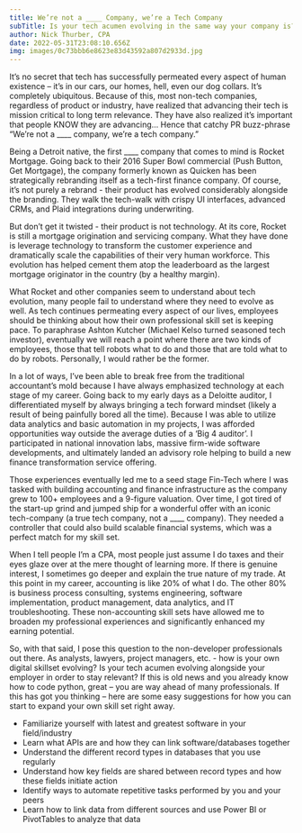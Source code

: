 ```yaml
---
title: We’re not a ____ Company, we’re a Tech Company
subTitle: Is your tech acumen evolving in the same way your company is?
author: Nick Thurber, CPA
date: 2022-05-31T23:08:10.656Z
img: images/0c73bbb6e8623e83d43592a807d2933d.jpg
---
```

It’s no secret that tech has successfully permeated every aspect of human existence – it’s in our cars, our homes, hell, even our dog collars. It’s completely ubiquitous. Because of this, most non-tech companies, regardless of product or industry, have realized that advancing their tech is mission critical to long term relevance. They have also realized it’s important that people KNOW they are advancing… Hence that catchy PR buzz-phrase “We’re not a \_\_\_\_ company, we’re a tech company.”

Being a Detroit native, the first \_\_\_\_ company that comes to mind is Rocket Mortgage. Going back to their 2016 Super Bowl commercial (Push Button, Get Mortgage), the company formerly known as Quicken has been strategically rebranding itself as a tech-first finance company. Of course, it’s not purely a rebrand - their product has evolved considerably alongside the branding. They walk the tech-walk with crispy UI interfaces, advanced CRMs, and Plaid integrations during underwriting.

But don’t get it twisted - their product is not technology. At its core, Rocket is still a mortgage origination and servicing company. What they have done is leverage technology to transform the customer experience and dramatically scale the capabilities of their very human workforce. This evolution has helped cement them atop the leaderboard as the largest mortgage originator in the country (by a healthy margin).

What Rocket and other companies seem to understand about tech evolution, many people fail to understand where they need to evolve as well. As tech continues permeating every aspect of our lives, employees should be thinking about how their own professional skill set is keeping pace. To paraphrase Ashton Kutcher (Michael Kelso turned seasoned tech investor), eventually we will reach a point where there are two kinds of employees, those that tell robots what to do and those that are told what to do by robots. Personally, I would rather be the former.

In a lot of ways, I’ve been able to break free from the traditional accountant’s mold because I have always emphasized technology at each stage of my career. Going back to my early days as a Deloitte auditor, I differentiated myself by always bringing a tech forward mindset (likely a result of being painfully bored all the time). Because I was able to utilize data analytics and basic automation in my projects, I was afforded opportunities way outside the average duties of a ‘Big 4 auditor’. I participated in national innovation labs, massive firm-wide software developments, and ultimately landed an advisory role helping to build a new finance transformation service offering.

Those experiences eventually led me to a seed stage Fin-Tech where I was tasked with building accounting and finance infrastructure as the company grew to 100+ employees and a 9-figure valuation. Over time, I got tired of the start-up grind and jumped ship for a wonderful offer with an iconic tech-company (a true tech company, not a \_\_\_\_ company). They needed a controller that could also build scalable financial systems, which was a perfect match for my skill set.

When I tell people I’m a CPA, most people just assume I do taxes and their eyes glaze over at the mere thought of learning more. If there is genuine interest, I sometimes go deeper and explain the true nature of my trade. At this point in my career, accounting is like 20% of what I do. The other 80% is business process consulting, systems engineering, software implementation, product management, data analytics, and IT troubleshooting. These non-accounting skill sets have allowed me to broaden my professional experiences and significantly enhanced my earning potential.

So, with that said, I pose this question to the non-developer professionals out there. As analysts, lawyers, project managers, etc. - how is your own digital skillset evolving? Is your tech acumen evolving alongside your employer in order to stay relevant? If this is old news and you already know how to code python, great – you are way ahead of many professionals. If this has got you thinking – here are some easy suggestions for how you can start to expand your own skill set right away.

* Familiarize yourself with latest and greatest software in your field/industry
* Learn what APIs are and how they can link software/databases together
* Understand the different record types in databases that you use regularly
* Understand how key fields are shared between record types and how these fields initiate action
* Identify ways to automate repetitive tasks performed by you and your peers
* Learn how to link data from different sources and use Power BI or PivotTables to analyze that data